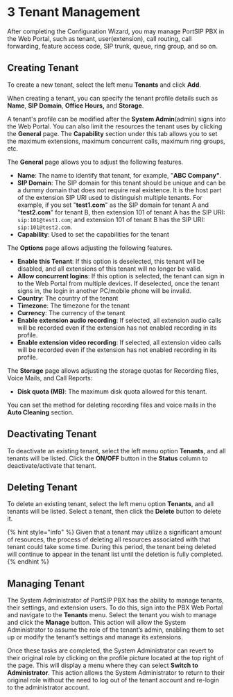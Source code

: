 # 3 Tenant Management

After completing the Configuration Wizard, you may manage PortSIP PBX in the Web Portal, such as tenant, user(extension), call routing, call forwarding, feature access code, SIP trunk, queue, ring group, and so on.

## Creating Tenant

To create a new tenant, select the left menu **Tenants** and click **Add**.

When creating a tenant, you can specify the tenant profile details such as **Name**, **SIP Domain**, **Office Hours,** and **Storage**.&#x20;

A tenant's profile can be modified after the **System Admin**(admin) signs into the Web Portal. You can also limit the resources the tenant uses by clicking the **General** page. The **Capability** section under this tab allows you to set the maximum extensions, maximum concurrent calls, maximum ring groups, etc.

The **General** page allows you to adjust the following features.

* **Name**: The name to identify that tenant, for example, "**ABC Company"**.
* **SIP Domain**: The SIP domain for this tenant should be unique and can be a dummy domain that does not require real existence. It is the host part of the extension SIP URI used to distinguish multiple tenants. For example, if you set "**test1.com**" as the SIP domain for tenant A and "**test2.com**" for tenant B, then extension 101 of tenant A has the SIP URI: `sip:101@test1.com`; and extension 101 of tenant B has the SIP URI: `sip:101@test2.com`.
* **Capability**: Used to set the capabilities for the tenant

The **Options** page allows adjusting the following features.

* **Enable this Tenant**: If this option is deselected, this tenant will be disabled, and all extensions of this tenant will no longer be valid.
* **Allow concurrent logins**: If this option is selected, the tenant can sign in to the Web Portal from multiple devices. If deselected, once the tenant signs in, the login in another PC/mobile phone will be invalid.
* **Country**: The country of the tenant
* **Timezone**: The timezone for the tenant
* **Currency**: The currency of the tenant
* **Enable extension audio recording**: If selected, all extension audio calls will be recorded even if the extension has not enabled recording in its profile.
* **Enable extension video recording**: If selected, all extension video calls will be recorded even if the extension has not enabled recording in its profile.

The **Storage** page allows adjusting the storage quotas for Recording files, Voice Mails, and Call Reports:

* **Disk quota (MB)**: The maximum disk quota allowed for this tenant.

You can set the method for deleting recording files and voice mails in the **Auto Cleaning** section.

## Deactivating Tenant

To deactivate an existing tenant, select the left menu option **Tenants**, and all tenants will be listed. Click the **ON/OFF** button in the **Status** column to deactivate/activate that tenant.

## Deleting Tenant

To delete an existing tenant, select the left menu option **Tenants**, and all tenants will be listed. Select a tenant, then click the **Delete** button to delete it.

{% hint style="info" %}
Given that a tenant may utilize a significant amount of resources, the process of deleting all resources associated with that tenant could take some time. During this period, the tenant being deleted will continue to appear in the tenant list until the deletion is fully completed.
{% endhint %}

## Managing Tenant

The System Administrator of PortSIP PBX has the ability to manage tenants, their settings, and extension users. To do this, sign into the PBX Web Portal and navigate to the **Tenants** menu. Select the tenant you wish to manage and click the **Manage** button. This action will allow the System Administrator to assume the role of the tenant’s admin, enabling them to set up or modify the tenant’s settings and manage its extensions.

Once these tasks are completed, the System Administrator can revert to their original role by clicking on the profile picture located at the top right of the page. This will display a menu where they can select **Switch to Administrator**. This action allows the System Administrator to return to their original role without the need to log out of the tenant account and re-login to the administrator account.

